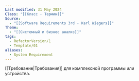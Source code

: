 ```yaml
---
Last modified: 31 May 2024
Class: "[[Класс - Термин]]"
Source:
  - "[[Software Requirements 3rd - Karl Wiegers]]"
Theme:
  - "[[Системный и бизнес анализ]]"
tags:
  - RefactorVersion/1
  - Template/01
aliases:
  - System Requirement
---
```

[[Требование|Требования]] для комплексной программы или устройства. 